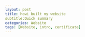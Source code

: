 ```yaml
---
layout: post
title: howi built my website
subtitle:Quick summary
categories: Website
tags: [Website, intro, certificate]
---
```


